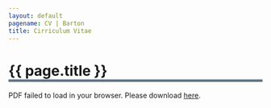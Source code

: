 ```yaml
---
layout: default
pagename: CV | Barton
title: Cirriculum Vitae
---
```

<h1 style="border-bottom: 5px solid #647889;">{{ page.title }}</h1>

<object data="https://seanlinnaeusbarton.github.io/cv/Website_CV_01_2021.pdf" type="application/pdf" style="width:100%;height:100%;">
    <p>PDF failed to load in your browser. Please download <a href="http://seanlinnaeusbarton.github.io/cv/Website_CV_01_2019.pdf">here</a>.</p>
</object>




